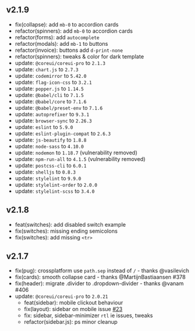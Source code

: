 ## v2.1.9
- fix(collapse): add `mb-0` to accordion cards
- refactor(spinners): add `mb-0` to accordion cards
- refactor(forms): add `autocomplete`
- refactor(modals): add `mb-1` to buttons
- refactor(invoice): buttons add `d-print-none`
- refactor(spinners): tweaks & color for dark template
- update: `@coreui/coreui-pro` to `2.1.3`
- update: `chart.js` to `2.7.3`
- update: `codemirror` to `5.42.0`
- update: `flag-icon-css` to `3.2.1`
- update: `popper.js` to `1.14.5`
- update: `@babel/cli` to `7.1.5`
- update: `@babel/core` to `7.1.6`
- update: `@babel/preset-env` to `7.1.6`
- update: `autoprefixer` to `9.3.1`
- update: `browser-sync` to `2.26.3`
- update: `eslint` to `5.9.0`
- update: `eslint-plugin-compat` to `2.6.3`
- update: `js-beautify` to `1.8.8`
- update: `node-sass` to `4.10.0`
- update: `nodemon` to `1.18.7` (vulnerability removed)
- update: `npm-run-all` to `4.1.5` (vulnerability removed)
- update: `postcss-cli` to `6.0.1`
- update: `shelljs` to `0.8.3`
- update: `stylelint` to `9.9.0`
- update: `stylelint-order` to `2.0.0`
- update: `stylelint-scss` to `3.4.0`

## v2.1.8
- feat(switches): add disabled switch example
- fix(switches): missing ending semicolons
- fix(switches): add missing `<tr>`

## v2.1.7
- fix(pug): crossplatform use `path.sep` instead of `/` - thanks @vasilevich
- fix(cards): smooth collapse card - thanks @MartijnBastiaansen #378
- fix(header): migrate .divider to .dropdown-divider - thanks @vanam #406
- update: `@coreui/coreui-pro` to `2.0.21`
  - feat(sidebar): mobile clickout behaviour
  - fix(layout): sidebar on mobile issue [#23](https://github.com/coreui/coreui-angular/issues/23)
  - fix: sidebar, sidebar-minimizer `rtl` ie issues, tweaks
  - refactor(sidebar.js): ps minor cleanup

